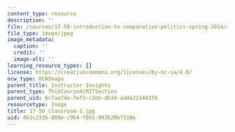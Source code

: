 ```yaml
---
content_type: resource
description: ''
file: /courses/17-50-introduction-to-comparative-politics-spring-2014/4b1c233b809ec964f091093620bf510e_17-50_classroom-1.jpg
file_type: image/jpeg
image_metadata:
  caption: ''
  credit: ''
  image-alt: ''
learning_resource_types: []
license: https://creativecommons.org/licenses/by-nc-sa/4.0/
ocw_type: OCWImage
parent_title: Instructor Insights
parent_type: ThisCourseAtMITSection
parent_uid: 6c7aaf4e-7ef3-c2bb-db34-adde221493f6
resourcetype: Image
title: 17-50_classroom-1.jpg
uid: 4b1c233b-809e-c964-f091-093620bf510e
---
```


